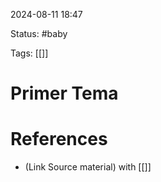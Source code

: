 
2024-08-11 18:47

Status: #baby 

Tags: [[]]

# Primer Tema



# References

- (Link Source material) with [[]]